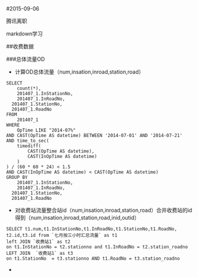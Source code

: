 #2015-09-06

腾讯离职

markdown学习

##收费数据

###总体流量OD
- 计算OD总体流量（num,insation,inroad,station,road）
>
	SELECT
		count(*),
		201407_1.InStationNo,
		201407_1.InRoadNo,
	  201407_1.StationNo,
	  201407_1.RoadNo
	FROM
		201407_1
	WHERE
		OpTime LIKE "2014-07%" 
	AND CAST(OpTime AS datetime) BETWEEN '2014-07-01' AND '2014-07-21'
	AND time_to_sec(
		timediff(
			CAST(OpTime AS datetime),
			CAST(InOpTime AS datetime)
		)
	) / (60 * 60 * 24) < 1.5
	AND CAST(InOpTime AS datetime) < CAST(OpTime AS datetime)
	GROUP BY
		201407_1.InStationNo,
		201407_1.InRoadNo,
	  201407_1.StationNo,
	  201407_1.RoadNo
>
 
-  对收费站流量整合站id（num,insation,inroad,station,road）合并收费站的id得到（num,insation,inroad,station,road,inid,outid）
>	
	SELECT t1.num,t1.InStationNo,t1.InRoadNo,t1.StationNo,t1.RoadNo, t2.id,t3.id from `七月按三小时汇总流量` as t1
	left JOIN `收费站1` as t2
	on t1.InStationNo = t2.stationno and t1.InRoadNo = t2.station_roadno 
	LEFT JOIN  `收费站1` as t3
	on t1.StationNo  = t3.stationno AND t1.RoadNo = t3.station_roadno

- 
